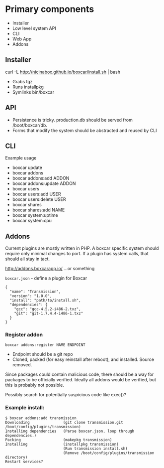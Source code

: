 # Primary components

* Installer
* Low level system API
* CLI
* Web App
* Addons

## Installer

curl -L http://nicinabox.github.io/boxcar/install.sh | bash

* Grabs tgz
* Runs installpkg
* Symlinks bin/boxcar

## API

* Persistence is tricky. production.db should be served from /boot/boxcar/db.
* Forms that modify the system should be abstracted and reused by CLI

## CLI

Example usage

* boxcar update
* boxcar addons
* boxcar addons:add ADDON
* boxcar addons:update ADDON
* boxcar users
* boxcar users:add USER
* boxcar users:delete USER
* boxcar shares
* boxcar shares:add NAME
* boxcar system:uptime
* boxcar system:cpu

## Addons

Current plugins are mostly written in PHP. A boxcar specific system should require only minimal changes to port. If a plugin has system calls, that should all stay in tact.

http://addons.boxcarapp.io/ ...or something

`boxcar.json` - define a plugin for Boxcar

    {
      "name": "Transmission",
      "version": "1.0.0",
      "install": "path/to/install.sh",
      "dependencies": {
        "gcc": "gcc-4.5.2-i486-2.txz",
        "git": "git-1.7.4.4-i486-1.txz"
      }
    }

### Register addon

    boxcar addons:register NAME ENDPOINT

* Endpoint should be a git repo
* Cloned, packed (for easy reinstall after reboot), and installed. Source removed.

Since packages could contain malicious code, there should be a way for packages to be officially verified. Ideally all addons would be verified, but this is probably not possible.

Possibly search for potentially suspicious code like exec()?

### Example install:

    $ boxcar addons:add transmission
    Downloading               (git clone transmission.git /boot/config/plugins/transmission)
    Installing dependencies   (Parse boxcar.json, loop through dependencies.)
    Packing                   (makepkg transmission)
    Installing                (installpkg transmission)
                              (Run transmission install.sh)
                              (Remove /boot/config/plugins/transmission directory)
    Restart services?
